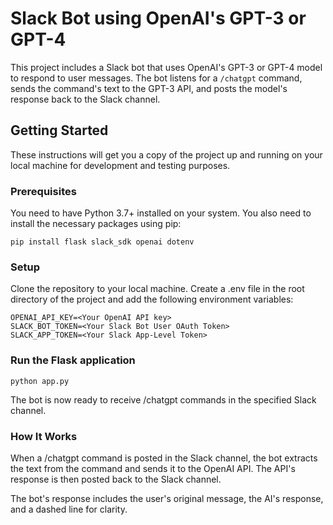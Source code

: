 # Slack Bot using OpenAI's GPT-3 or GPT-4

This project includes a Slack bot that uses OpenAI's GPT-3 or GPT-4 model to respond to user messages. The bot listens for a `/chatgpt` command, sends the command's text to the GPT-3 API, and posts the model's response back to the Slack channel.

## Getting Started

These instructions will get you a copy of the project up and running on your local machine for development and testing purposes.

### Prerequisites

You need to have Python 3.7+ installed on your system. You also need to install the necessary packages using pip:

```shell
pip install flask slack_sdk openai dotenv
```

### Setup

Clone the repository to your local machine.
Create a .env file in the root directory of the project and add the following environment variables:

```shell
OPENAI_API_KEY=<Your OpenAI API key>
SLACK_BOT_TOKEN=<Your Slack Bot User OAuth Token>
SLACK_APP_TOKEN=<Your Slack App-Level Token>
```
### Run the Flask application

```shell
python app.py
```
The bot is now ready to receive /chatgpt commands in the specified Slack channel.

### How It Works

When a /chatgpt command is posted in the Slack channel, the bot extracts the text from the command and sends it to the OpenAI API. The API's response is then posted back to the Slack channel.

The bot's response includes the user's original message, the AI's response, and a dashed line for clarity.